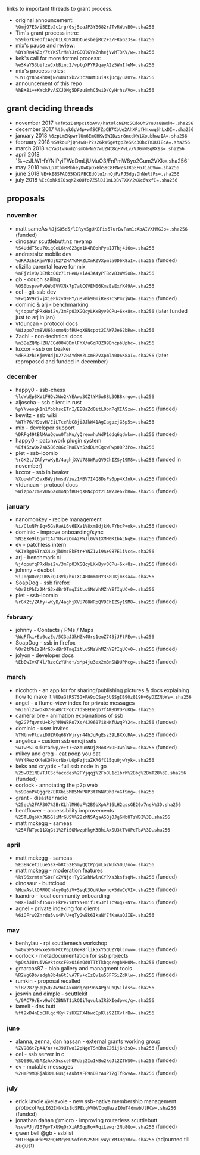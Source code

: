 
links to important threads to grant process.

* original announcement: `%Qmj97E3/i5EEp2c1rg/0sj5eaJP3YB682rJTvRWuvB0=.sha256`
* Tim's grant process intro: `%S9lG7keeOfIAepU1LRD9XUDtuesbejRC2+3/FRaGZ3s=.sha256`
* mix's pause and review: `%BYsRn4hZo/7tYKSlrMaYJrGEQlGYaZnhejVvMT3KV/w=.sha256`
* kek's call for more formal process: `%eSKaY53bifzwJxbBinc2/vptgXPYR9qayA2z5WnIfeM=.sha256`
* mix's process roles: `%JYLgY8549bDHjNcuUutxb2Z3czUWtDui9XjDcg/uaUY=.sha256`
* announcement of this repo `%hBX8i++KWckPvASXJOMg5DFzu8mhC5wiD/OyHrhzAVo=.sha256`

## grant deciding threads

* november 2017 `%YfKSzDeMpcItbAVv/hatUlcNEMc5CdoOhSYuUa8BWdM=.sha256`
* december 2017 `%t6uqk6pV4p+wfSCFZpCB7XbUe2AhXPifHnxwq6hLxDI=.sha256`
* january 2018 `%6zpLmEKpwrlUn6EmOHKv0WIDzsr8ncdKW1XoubhwzIA=.sha256`
* february 2018 `%S9kouPjQh4w8+P2s26kW6getgpZeSKc3OhxTmXU1EcA=.sha256`
* march 2018 `%CYa3IvNudZnsmGbMm57wUZNt8qH7vLv/VJGmWBqRX9s=.sha256`
* april 2018 `%+zJLWIHY/NIPyiTWdDmLjUMuO3/FnPmW8yo2Gum2VXk=.sha256'
* may 2018 `%mvLpJthmKMhheyDwKpDxGbS9C8FNwZsJR5EF6JiaOVw=.sha256`
* june 2018 `%E+kE8SPAC65KW2PBCEdOlu1nnQjPzPJ5dgsDhNeRtPs=.sha256`
* july 2018 `%EcGxhkiZOsqK2xOUfo7Z5lDJ1nLQBvTXX/2vXc6WxfI=.sha256`

## proposals

### november

* matt sameAs `%JjSO5d5/lIRyv5gUKEFis57urBvFam1cAbAIVXMMGJo=.sha256` (funded)
* dinosaur scuttlebutt.nz revamp `%S4UddT5cu7QiqCeL6tw823gY1K4R0ohPyaIJThj4i6o=.sha256`
* andrestaltz mobile dev `%dRRJzh1KjmVBdjU27ZHAYdMXZLXmRZVXpmla0D6K8aI=.sha256` (funded)
* olizilla parental leave for mix `%nFjYiv0/DEMkc06z71rHeW/+iA43A4yPT8oVB3WW5o8=.sha256`
* gb - couch sailing `%OS0bspvwFvQWbBVVXNx7p7alCGVEN06KmzEsExYK49A=.sha256`
* cel - git-ssb dev `%FwgAV9rivjXiePkzvO9HY/uBv0b90miReB7CSPm2jWQ=.sha256` (funded)
* dominic & arj - benchmarking `%j4opufqPRxHoi2v/3mFp03XGQcyLKxByv0CPu+6x+8s=.sha256` (later funded just to arj in jan)
* vtduncan - protocol docs `%Wizpo7cm8VU66aomoNpfRU+qXBNcpot2IAW7Je62bRw=.sha256`
* Zach! - non-technical docs `%n3BeZQNpHZH/CGd004DDmlFhX/uGqR8Z09BncpbUphc=.sha256`
* luxxor - ssb on beaker `%dRRJzh1KjmVBdjU27ZHAYdMXZLXmRZVXpmla0D6K8aI=.sha256` (later reproposed and funded in december)

### december

* happy0 - ssb-chess `%lcWuEpSXVtFHQvXWo2kYEAwu3OZtYM5w88L3OB8xrgo=.sha256`
* aljoscha - ssb client in rust `%pYNveoqk1n1YobhscETnI/EE8aZd0itL0bnPqXIASzw=.sha256` (funded)
* kewitz - ssb wiki `%WTh76/M9ovH/EiLTceRbC8jiJJkW41AgIagpzjG3p5s=.sha256`
* mix - developer support `%DRFg49tBlMAuQgww0TaKu/yQreowhuWdP1ddq6gdwkw=.sha256` (funded)
* happy0 - patchwork plugin system `%Ef45zwOx7sK5B6z8GcFMaEVn5zdDUnCqxwPwp08P3Po=.sha256`
* piet - ssb-loomio `%rGK2t/ZAfy+wKyB/4aghjXVU788WRpQV9ChIZSy19M8=.sha256` (funded in november)
* luxxor - ssb in beaker `%XouwhTo3vxBWyjhmsdViwz1MBV7I4Q8DsPs0pp4XJnk=.sha256` (funded)
* vtduncan - protocol docs `%Wizpo7cm8VU66aomoNpfRU+qXBNcpot2IAW7Je62bRw=.sha256` (funded)

### january

* nanomonkey - recipe management `%i/CluNPnEq+5GsRaAL6v6EXa1V8xm8djkMuFYbcP+ok=.sha256` (funded)
* dominic - improve onboarding/sync `%N3EXe9l6gmTIAaYUsv2OmA2FWJl0VN1XMH0KIbALNqE=.sha256` (funded)
* ev - patchless intern `%K1W3gQ6TraX4uxjbUmzEkFtr+YNZ1vi9A+987E1iVc4=.sha256`
* arj - benchmark ci `%j4opufqPRxHoi2v/3mFp03XGQcyLKxByv0CPu+6x+8s=.sha256` (funded)
* johnny - dexbot `%iJ0qW0xqCUB5kQJ3Vk/huIXC4FUmm10Y358UKjmXsa4=.sha256`
* SoapDog - ssb firefox `%OrZtPhIz2MrG3xdBrOTmqIitLuSNsVhMZnYEfIqUCv0=.sha256`
* piet - ssb-loomio `%rGK2t/ZAfy+wKyB/4aghjXVU788WRpQV9ChIZSy19M8=.sha256` (funded)

### february

* johnny -  Contacts / PMs / Maps `%WqFfki+Eo0czEo/5C3aJ3kHZk4Urs1euZ743jJFtFEo=.sha256`
* SoapDog - ssb in firefox `%OrZtPhIz2MrG3xdBrOTmqIitLuSNsVhMZnYEfIqUCv0=.sha256` (funded) 
* jolyon - developer docs `%EbEwIvXF4l/RzqCzYUhd+/sMp4ju3ex2m8nSNDUPMcg=.sha256` (funded)

### march

* nicohoth - an app for for sharing/publishing pictures & docs explaining how to make it `%UDaGtRS7SG+FA9oCSay5USSgIB90z819H+6yDZZNbWs=.sha256`
* angel - a flume-view index for private messages `%6J6nl24wOkD7HGABrCPqC7TdSEEDeqb7fAKBDVDPuKQ=.sha256`
* cameralibre - animation explanations of ssb `%g2G7fqvrsU+kPpYM9W8Ro7Xs/4J9607i8HKfUwqPY24=.sha256` (funded)
* dominic - user invites `%TMtnvFldviDUZROq68YWjryr44hJqRgEsz39LBXXcRA=.sha256` (funded)
* angelica - custom ssb emoji sets  `%w1wPSI8UiOtadwp/e+t7+aXoumNOjzBo8PxOF3walWE=.sha256` (funded)
* mikey and greg - eat poop you cat `%VY4RezKK4eKOFHcrNo/LOpFzjtaZKA6fC15qu0jwYyk=.sha256` 
* keks and cryptix - full ssb node in go `%25wD21N8VTJCScfaccdes%2FYjqqj%2FoOL1c1brh%2Bbg%2BmT28%3D.sha256` (funded)
* corlock - annotating the p2p web `%s9DonP4Qggrz7EDXbi5MB5MWPKP3tTWNVDh0roGfSmg=.sha256`
* grant - disaster radio `%25ec%2FAP307%2BrKLhlMH6oF%2B9bXpAP16LH2qssGE20x7nsk%3D.sha256`
* bentflower - accessibility improvements `%25TLBgbKhJNSGliMrGUSV%2BzhNSAgaASQj0JgGNb8TzWBI%3D.sha256`
* matt mckegg - sameas `%25AfNTpc11XqGt1%2FiSQMwzpHkgK3BhiAxSU3tTVOPcTbA%3D.sha256`

### april 

* matt mckegg - sameas `%E3ENcetJLue5sX+bRC52ESmyQQtPpqmLo2NUkS0U/no=.sha256`
* matt mckegg - moderation features `%kYS6xrmtePS0zFcZVNjd+TyDSahMwlnCYPXs3ksfsqM=.sha256` (funded)
* dinosaur - buttcloud `%HqwAsltORROCh4uyOq6iV+SsqU3OuNUevnq+5dwCqVI=.sha256` (funded)
* luandro - local community onboarding `%BXHiadlSfT5uYEFkPe7Y8tYN+mifJX5JYiTc9og/+NY=.sha256` (funded)
* agnel - private indexing for clients `%6iOFrw2Znrdu5vs4P/U+qTyGwEk6IkaNf7fKaAaOJIE=.sha256`

### may

* benhylau - rpi scuttlemesh workshop `%40V5F5SHwxe5NNFCCP6pL0e+8rlik5xY5QUZYQlcnww=.sha256` (funded)
* corlock - metadocumentation for ssb projects `%pQsAJUruiVGvktcscF0xOi6eOd0TTtTkbqo/egbMH0M=.sha256` (funded)
* gmarcos87 - blob gallery and managment tools `%R2Vg6Db/edgh8b4a6tJvA7Fv+oIzQv1u5SFF5iZdKlw=.sha256` (funded)
* rumkin - proposal recalled `%iBZ287gSpQ5D/Aw9oC4xuWdq/qE9nN4PgnLbQ51ldss=.sha256`
* jeswin and dimple - scuttlekit `%/0AC79/Exv9w7CZBNhT1ikOIiTqvulaIRBXIedpwo/g=.sha256`
* iameli - dns butt `%ft9xD4nEoCHlqdfKy+7sHXZFX4bwcEpKls92IXvlrBw=.sha256`

### june

* alanna, zenna, dan hassan - external grants working group `%ZV986t7pA4/n++eJ9UTwo12pNgeTSnBhnZ26ij6n3sQ=.sha256` (funded)
* cel - ssb server in c `%SQ6BGiW5AZzAxX5cscehOFdaj2Iu1kBu2keJl2ZfWS0=.sha256` (funded)
* ev - mutable messages `%2HYP9MQRjakRMLGusj+AubtaFE9nDBrAuPT7gTfRwvA=.sha256` (funded)

### july 

* erick lavoie @elavoie  - new ssb-native membership management protocol `%qLI62INNk1s8dSPEugWVbVObqUazzI0uT4dmwbUlRCw=.sha256` (funded)
* jonathan dahan @micro - improving routerless scuttlebutt `%svwPJjVI67gvTxU9qOrXiAR0qpRo+RqiLewqr2Nu8Qo=.sha256` (funded)
* gwen bell @gb - ssblist `%HTEBgnuPkP920Q6MryMUSofrBV2SNRLvWyCYM3HgYRc=.sha256` (adjourned till august)
